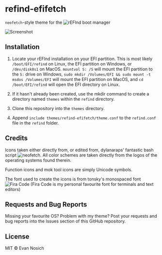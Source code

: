 # refind-efifetch

`neofetch`-style theme for the ![rEFInd boot manager](https://sourceforge.net/projects/refind/)

![Screenshot](https://i.imgur.com/kQ1ZsoM.png)

## Installation

1. Locate your rEFInd installation on your EFI partition. This is most likely `/boot/EFI/refind` on Linux, the EFI partition on Windows, or `/dev/disk0s1` on MacOS. `mountvol S: /S` will mount the EFI partition to the `S:` drive on Windows, `sudo mkdir /Volumes/EFI && sudo mount -t msdos /Volumes/EFI` will mount the EFI partition on MacOS, and `cd /boot/EFI/refind` will open the EFI directory on Linux.

2. If it hasn't already been created, use the mkdir command to create a directory named `themes` within the `refind` directory.

3. Clone this repository into the `themes` directory.

4. Append `include themes/refind-efifetch/theme.conf` to the `refind.conf` file in the `refind` folder.

## Credits

Icons taken either directly from, or edited from, dylanaraps' fantastic bash script ![neofetch](https://github.com/dylanaraps/neofetch). All color schemes are taken directly from the logos of the operating systems found therein.

Function icons and mok tool icons are simply Unicode symbols.

The font used to create the icons is from tonsky's monospaced font ![Fira Code](https://github.com/tonsky/FiraCode) (Fira Code is my personal favourite font for terminals and text editors)

## Requests and Bug Reports

Missing your favourite OS? Problem with my theme? Post your requests and bug reports into the Issues section of this GitHub repository.

## License


MIT © Evan Nosich
